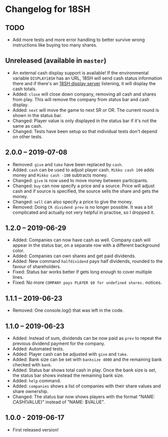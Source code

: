 # Changelog for 18SH

## TODO
- Add more tests and more error handling to better survive wrong instructions
like buying too many shares.

## Unreleased (available in `master`)
- An external cash display support is available! If the environmental variable
`DISPLAY18SH` has an URL, 18SH will send cash status information there and if
there's an [18SH display server](https://github.com/msaari/18sh-display)
listening, it will display the cash totals.
- Added: `close` will close down company, removing all cash and shares from
play. This will remove the company from status bar and cash display.
- Added: `next` will move the game to next SR or OR. The current round is shown
in the status bar.
- Changed: Player value is only displayed in the status bar if it's not the
same as cash.
- Changed: Tests have been setup so that individual tests don't depend on other
tests.

## 2.0.0 – 2019-07-08
- Removed: `give` and `take` have been replaced by `cash`.
- Added: `cash` can be used to adjust player cash. `Mikko cash 100` adds money
and `Mikko cash -100` subtracts money.
- Changed: `give` is now used to move money between participants.
- Changed: `buy` can now specify a price and a source. Price will adjust cash
and if source is specified, the source sells the share and gets the money.
- Changed: `sell` can also specify a price to give the money.
- Removed: Doing `CR dividend prev` is no longer possible. It was a bit
complicated and actually not very helpful in practise, so I dropped it.

## 1.2.0 – 2019-06-29
- Added: Companies can now have cash as well. Company cash will appear in the
status bar, on a separate row with a different background color.
- Added: Companies can own shares and get paid dividends.
- Added: New command `halfdividend` pays half dividends, rounded to the favour
of shareholders.
- Fixed: Status bar works better if gets long enough to cover multiple lines.
- Fixed: No more `COMPANY pays PLAYER $0 for undefined shares.` notices.

## 1.1.1 – 2019-06-23
- Removed: One console.log() that was left in the code.

## 1.1.0 – 2019-06-23
- Added: Instead of sum, dividends can be now paid as `prev` to repeat the
previous dividend payment for the company.
- Added: Automated tests.
- Added: Player cash can be adjusted with `give` and `take`.
- Added: Bank size can be set with `banksize 4000` and the remaining bank
checked with `bank`.
- Added: Status bar shows total cash in play. Once the bank size is set, the
status bar shows instead the remaining bank size.
- Added: `help` command.
- Added: `companies` shows a list of companies with their share values and
share ownership.
- Changed: The status bar now shows players with the format "NAME: $CASH
($VALUE)" instead of "NAME: $VALUE".

## 1.0.0 - 2019-06-17
- First released version!